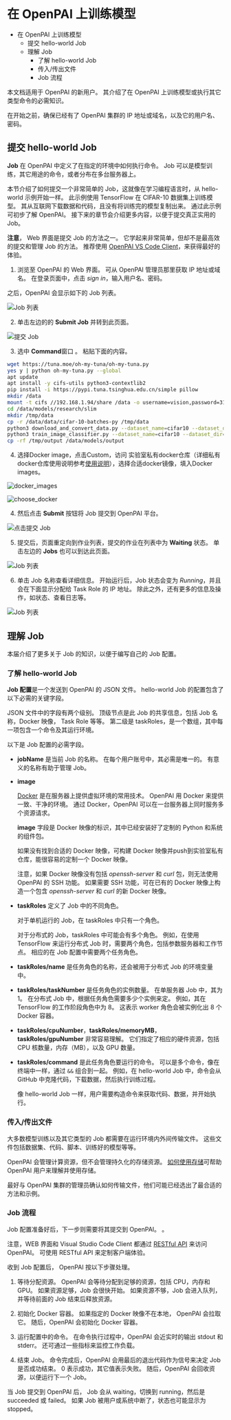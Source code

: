 # 在 OpenPAI 上训练模型

- 在 OpenPAI 上训练模型
  - 提交 hello-world Job
  - 理解 Job
    - 了解 hello-world Job
    - 传入/传出文件
    - Job 流程

本文档适用于 OpenPAI 的新用户。 其介绍了在 OpenPAI 上训练模型或执行其它类型命令的必需知识。

在开始之前，确保已经有了 OpenPAI 集群的 IP 地址或域名，以及它的用户名、密码。 

## 提交 hello-world Job

**Job** 在 OpenPAI 中定义了在指定的环境中如何执行命令。 Job 可以是模型训练，其它用途的命令，或者分布在多台服务器上。

本节介绍了如何提交一个非常简单的 Job，这就像在学习编程语言时，从 hello-world 示例开始一样。 此示例使用 TensorFlow 在 CIFAR-10 数据集上训练模型。 其从互联网下载数据和代码，且没有将训练完的模型复制出来。 通过此示例可初步了解 OpenPAI。 接下来的章节会介绍更多内容，以便于提交真正实用的 Job。

**注意**， Web 界面是提交 Job 的方法之一。 它学起来非常简单，但却不是最高效的提交和管理 Job 的方法。 推荐使用 [OpenPAI VS Code Client](../../../contrib/pai_vscode/VSCodeExt_zh_CN.md)，来获得最好的体验。

1. 浏览至 OpenPAI 的 Web 界面。 可从 OpenPAI 管理员那里获取 IP 地址或域名。 在登录页面中，点击 *sign in*，输入用户名、密码。

  之后，OpenPAI 会显示如下的 Job 列表。

  ![Job 列表](asset/web_job_list.png)

2. 单击左边的的 **Submit Job** 并转到此页面。

  ![提交 Job](asset/web_submit_job.png)

3. 选中 **Command**窗口 。 粘贴下面的内容。

```bash
wget https://tuna.moe/oh-my-tuna/oh-my-tuna.py
yes y | python oh-my-tuna.py --global
apt update
apt install -y cifs-utils python3-contextlib2
pip install -i https://pypi.tuna.tsinghua.edu.cn/simple pillow
mkdir /data
mount -t cifs //192.168.1.94/share /data -o username=vision,password=311311311
cd /data/models/research/slim
mkdir /tmp/data
cp -r /data/data/cifar-10-batches-py /tmp/data
python3 download_and_convert_data.py --dataset_name=cifar10 --dataset_dir=/tmp/data
python3 train_image_classifier.py --dataset_name=cifar10 --dataset_dir=/tmp/data --train_dir=/tmp/output --max_number_of_steps=1000
cp -rf /tmp/output /data/models/output
```

4. 选择Docker image，点击Custom，访问 实验室私有docker仓库（详细私有docker仓库使用说明参考[使用说明](docker-registry.md)），选择合适docker镜像，填入Docker images。

![docker_images](asset/docker_images.png)

![choose_docker](asset/PAI_choose_docker.png)



4. 然后点击 **Submit** 按钮将 Job 提交到 OpenPAI 平台。

  ![点击提交 Job](asset/web_click_submit_job.png)

5. 提交后，页面重定向到作业列表，提交的作业在列表中为 **Waiting** 状态。 单击左边的 **Jobs** 也可以到达此页面。

  ![Job 列表](asset/web_job_list.png)

6. 单击 Job 名称查看详细信息。 开始运行后，Job 状态会变为 *Running*，并且会在下面显示分配给 Task Role 的 IP 地址。 除此之外，还有更多的信息及操作，如状态、查看日志等。

  ![Job 列表](asset/web_job_details.png)

## 理解 Job

本届介绍了更多关于 Job 的知识，以便于编写自己的 Job 配置。

### 了解 hello-world Job

**Job 配置**是一个发送到 OpenPAI 的 JSON 文件。 hello-world Job 的配置包含了以下必需的关键字段。

JSON 文件中的字段有两个级别。 顶级节点是此 Job 的共享信息，包括 Job 名称，Docker 映像， Task Role 等等。 第二级是 taskRoles，是一个数组，其中每一项包含一个命令及其运行环境。

以下是 Job 配置的必需字段。

- **jobName** 是当前 Job 的名称。 在每个用户账号中，其必需是唯一的。 有意义的名称有助于管理 Job。

- **image**

  [Docker](https://www.docker.com/why-docker) 是在服务器上提供虚拟环境的常用技术。 OpenPAI 用 Docker 来提供一致、干净的环境。 通过 Docker，OpenPAI 可以在一台服务器上同时服务多个资源请求。

  **image** 字段是 Docker 映像的标识，其中已经安装好了定制的 Python 和系统的组件包。

  如果没有找到合适的 Docker 映像，可构建 Docker 映像并push到实验室私有仓库，能很容易的定制一个 Docker 映像。

  注意，如果 Docker 映像没有包括 *openssh-server* 和 *curl* 包，则无法使用 OpenPAI 的 SSH 功能。 如果需要 SSH 功能，可在已有的 Docker 映像上构造一个包含 *openssh-server* 和 *curl* 的新 Docker 映像。

- **taskRoles** 定义了 Job 中的不同角色。

  对于单机运行的 Job，在 taskRoles 中只有一个角色。

  对于分布式的 Job，taskRoles 中可能会有多个角色。 例如，在使用 TensorFlow 来运行分布式 Job 时，需要两个角色，包括参数服务器和工作节点。 相应的在 Job 配置中需要两个任务角色。

- **taskRoles/name** 是任务角色的名称，还会被用于分布式 Job 的环境变量中。

- **taskRoles/taskNumber** 是任务角色的实例数量。 在单服务器 Job 中，其为 1。 在分布式 Job 中，根据任务角色需要多少个实例来定。 例如，其在 TensorFlow 的工作阶段角色中为 8。 这表示 worker 角色会被实例化出 8 个 Docker 容器。

- **taskRoles/cpuNumber**，**taskRoles/memoryMB**，**taskRoles/gpuNumber** 非常容易理解。 它们指定了相应的硬件资源，包括 CPU 核数量，内存（MB），以及 GPU 数量。

- **taskRoles/command** 是此任务角色要运行的命令。 可以是多个命令，像在终端中一样，通过 `&&` 组合到一起。 例如，在 hello-world Job 中，命令会从 GitHub 中克隆代码，下载数据，然后执行训练过程。

  像 hello-world Job 一样，用户需要构造命令来获取代码、数据，并开始执行。

### 传入/传出文件

大多数模型训练以及其它类型的 Job 都需要在运行环境内外间传输文件。 这些文件包括数据集、代码、脚本、训练好的模型等等。

OpenPAI 会管理计算资源，但不会管理持久化的存储资源。 [如何使用存储]( https://github.com/microsoft/pai/blob/master/docs/zh_CN/user/storage.md )可帮助 OpenPAI 用户来理解并使用存储。

最好与 OpenPAI 集群的管理员确认如何传输文件，他们可能已经选出了最合适的方法和示例。

### Job 流程

Job 配置准备好后，下一步则需要将其提交到 OpenPAI。 。

注意，WEB 界面和 Visual Studio Code Client 都通过 [RESTful API](../rest-server/API.md) 来访问 OpenPAI。 可使用 RESTful API 来定制客户端体验。

收到 Job 配置后， OpenPAI 按以下步骤处理。

1. 等待分配资源。 OpenPAI 会等待分配到足够的资源，包括 CPU，内存和 GPU。 如果资源足够，Job 会很快开始。 如果资源不够，Job 会进入队列，并等待前面的 Job 结束后释放资源。

2. 初始化 Docker 容器。 如果指定的 Docker 映像不在本地， OpenPAI 会拉取它。 随后，OpenPAI 会初始化 Docker 容器。

3. 运行配置中的命令。 在命令执行过程中，OpenPAI 会近实时的输出 stdout 和 stderr。 还可通过一些指标来监控工作负载。

4. 结束 Job。 命令完成后，OpenPAI 会用最后的退出代码作为信号来决定 Job 是否成功结束。 0 表示成功，其它值表示失败。 随后，OpenPAI 会回收资源，以便运行下一个 Job。

当 Job 提交到 OpenPAI 后， Job 会从 waiting，切换到 running，然后是 succeeded 或 failed。 如果 Job 被用户或系统中断了，状态也可能显示为 stopped。
